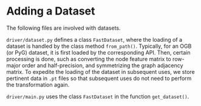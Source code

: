 # Adding a Dataset

The following files are involved with datasets.

`driver/dataset.py` defines a class `FastDataset`, where the loading of a dataset is handled by the class method `from_path()`. Typically, for an OGB (or PyG) dataset, it is first loaded by the corresponding API. Then, certain processing is done, such as converting the node feature matrix to row-major order and half-precision, and symmetrizing the graph adjacency matrix. To expedite the loading of the dataset in subsequent uses, we store pertinent data in `.pt` files so that subsequent uses do not need to perform the transformation again.

`driver/main.py` uses the class `FastDataset` in the function `get_dataset()`.